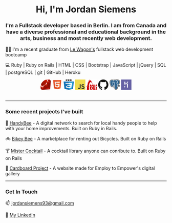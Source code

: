 <h1 align="center">Hi, I'm Jordan Siemens</h1>
<h3 align="center">I'm a Fullstack developer based in Berlin. I am from Canada and have a diverse professional and educational background in the arts, business and most recently web development.</h3>


:man_student:	 I'm a recent graduate from [Le Wagon's](https://www.lewagon.com/) fullstack web development bootcamp

:computer: Ruby | Ruby on Rails | HTML | CSS | Bootstrap | JavaScript | jQuery | SQL | postgreSQL | git | GitHub | Heroku

<div display="flex" align="center">
  <img height="32" width="32" src="images/ruby.svg">
  <img height="32" width="32" src="images/html.svg">
  <img height="32" width="32" src="images/css.svg">
  <img height="32" width="32" src="images/javascript.svg">
  <img height="32" width="32" src="images/rails.svg">
  <img height="32" width="32" src="images/github.svg">
  <img height="32" width="32" src="images/postgresql.svg">
  <img height="32" width="32" src="images/heroku.svg">
</div>

<br>
<hr>

### Some recent projects I've built

:construction:  [HandyBee](https://www.handybee.me/) - A digital network to search for local handy people to help with your home improvements. Built on Ruby in Rails.

:bike:  [Bikey Bee](https://airbnb-jordannadroj.herokuapp.com/) - A marketplace for renting out Bicycles. Built on Ruby on Rails

:cocktail:  [Mister Cocktail](https://rails-mister-cocktail-470.herokuapp.com/) - A cocktail library anyone can conribute to. Built on Ruby on Rails

:art: [Cardboard Project](https://www.cardboardproject.com/) - A website made for Employ to Empower's digital gallery
<hr>

### Get In Touch

📫 jordansiemens93@gmail.com

:link: [My LinkedIn](https://www.linkedin.com/in/jordan-siemens/)

